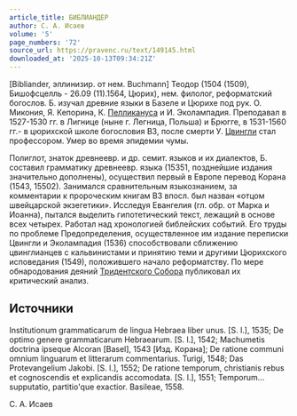 ```yaml
---
article_title: БИБЛИАНДЕР
author: С. А. Исаев
volume: '5'
page_numbers: '72'
source_url: https://pravenc.ru/text/149145.html
downloaded_at: '2025-10-13T09:34:21Z'
---
```


[Bibliander, эллинизир. от нем. Buchmann] Теодор (1504 (1509), Бишофсцелль - 26.09 (11).1564, Цюрих), нем. филолог, реформатский богослов. Б. изучал древние языки в Базеле и Цюрихе под рук. О. Микония, Я. Кепорина, К. [Пелликануса](https://pravenc.ru/text/Пелликануса.html) и И. Эколампадия. Преподавал в 1527-1530 гг. в Лигнице (ныне г. Легница, Польша) и Брюгге, в 1531-1560 гг.- в цюрихской школе богословия ВЗ, после смерти У. [Цвингли](https://pravenc.ru/text/Цвингли.html) стал профессором. Умер во время эпидемии чумы.

Полиглот, знаток древнеевр. и др. семит. языков и их диалектов, Б. составил грамматику древнеевр. языка (15351, позднейшие издания значительно дополнены), осуществил первый в Европе перевод Корана (1543, 15502). Занимался сравнительным языкознанием, за комментарии к пророческим книгам ВЗ впосл. был назван «отцом швейцарской экзегетики». Исследуя Евангелия (гл. обр. от Марка и Иоанна), пытался выделить гипотетический текст, лежащий в основе всех четырех. Работал над хронологией библейских событий. Его труды по проблеме Предопределения, осуществленное им издание переписки Цвингли и Эколампадия (1536) способствовали сближению цвинглианцев с кальвинистами и принятию теми и другими Цюрихского исповедания (1549), положившего начало реформатству. По мере обнародования деяний [Тридентского Собора](<https://pravenc.ru/text/Тридентский Собор.html>) публиковал их критический анализ.

## Источники

Institutionum grammaticarum de lingua Hebraea liber unus. [S. l.], 1535; De optimo genere grammaticarum Hebraearum. [S. l.], 1542; Machumetis doctrina ipseque Alcoran [Basel], 1543 [Изд. Корана]; De ratione communi omnium linguarum et litterarum commentarius. Turigi, 1548; Das Protevangelium Jakobi. [S. l.], 1552; De ratione temporum, christianis rebus et cognoscendis et explicandis accomodata. [S. l.], 1551; Temporum... supputatio, partitio'que exactior. Basileae, 1558.

С. А. Исаев
